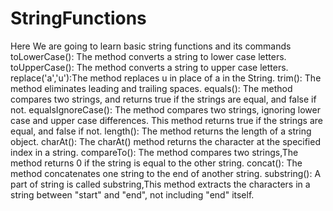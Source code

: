# StringFunctions

Here We are going to learn basic string functions and its commands
toLowerCase(): The method converts a string to lower case letters.   
toUpperCase(): The method converts a string to upper case letters.
replace('a','u'):The method replaces u in place of a in the String.
trim(): The  method eliminates leading and trailing spaces. 
equals(): The method compares two strings, and returns true if the strings are equal, and false if not. 
equalsIgnoreCase(): The method compares two strings, ignoring lower case and upper case differences. This method returns true if the strings are equal, and false if not.
length(): The method returns the length of a string object.
charAt(): The charAt() method returns the character at the specified index in a string.
compareTo(): The method compares two strings,The method returns 0 if the string is equal to the other string.
concat(): The method concatenates one string to the end of another string.
substring(): A part of string is called substring,This method extracts the characters in a string between "start" and "end", not including "end" itself.
